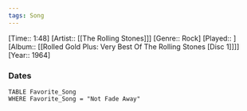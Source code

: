 ```yaml
---
tags: Song  
---
```

[Time:: 1:48]
[Artist:: [[The Rolling Stones]]]
[Genre:: Rock]
[Played:: ]
[Album:: [[Rolled Gold Plus: Very Best Of The Rolling Stones [Disc 1]]]]
[Year:: 1964]
### Dates
````dataview
TABLE Favorite_Song
WHERE Favorite_Song = "Not Fade Away"
````